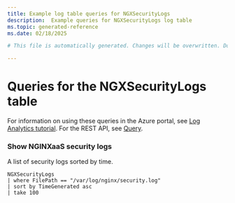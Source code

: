 ```yaml
---
title: Example log table queries for NGXSecurityLogs
description:  Example queries for NGXSecurityLogs log table
ms.topic: generated-reference
ms.date: 02/18/2025

# This file is automatically generated. Changes will be overwritten. Do not change this file directly. 

---
```


# Queries for the NGXSecurityLogs table

For information on using these queries in the Azure portal, see [Log Analytics tutorial](/azure/azure-monitor/logs/log-analytics-tutorial). For the REST API, see [Query](/rest/api/loganalytics/query).


### Show NGINXaaS security logs  


A list of security logs sorted by time.  

```query
NGXSecurityLogs
| where FilePath == "/var/log/nginx/security.log"
| sort by TimeGenerated asc
| take 100
```

